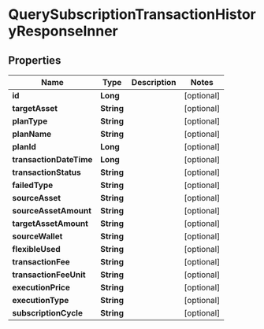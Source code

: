 

# QuerySubscriptionTransactionHistoryResponseInner


## Properties

| Name | Type | Description | Notes |
|------------ | ------------- | ------------- | -------------|
|**id** | **Long** |  |  [optional] |
|**targetAsset** | **String** |  |  [optional] |
|**planType** | **String** |  |  [optional] |
|**planName** | **String** |  |  [optional] |
|**planId** | **Long** |  |  [optional] |
|**transactionDateTime** | **Long** |  |  [optional] |
|**transactionStatus** | **String** |  |  [optional] |
|**failedType** | **String** |  |  [optional] |
|**sourceAsset** | **String** |  |  [optional] |
|**sourceAssetAmount** | **String** |  |  [optional] |
|**targetAssetAmount** | **String** |  |  [optional] |
|**sourceWallet** | **String** |  |  [optional] |
|**flexibleUsed** | **String** |  |  [optional] |
|**transactionFee** | **String** |  |  [optional] |
|**transactionFeeUnit** | **String** |  |  [optional] |
|**executionPrice** | **String** |  |  [optional] |
|**executionType** | **String** |  |  [optional] |
|**subscriptionCycle** | **String** |  |  [optional] |



